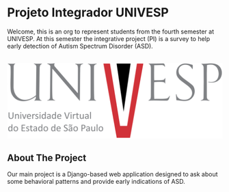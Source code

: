# Projeto Integrador UNIVESP

Welcome, this is an org to represent students from the fourth semester at UNIVESP. At this semester the integrative project (PI) is a survey to help early detection of Autism Spectrum Disorder (ASD).
<br>
<br>
<div align="center">
    <img src="https://github.com/PI-UNIVESP-DRP14-PJI110-SALA-006GRUPO10/.github/blob/main/logo-univesp_completo_cor-positivo.svg" alt="UNIVESP Logo">
</div>




## About The Project

Our main project is a Django-based web application designed to ask about some behavioral patterns and provide early indications of ASD.


